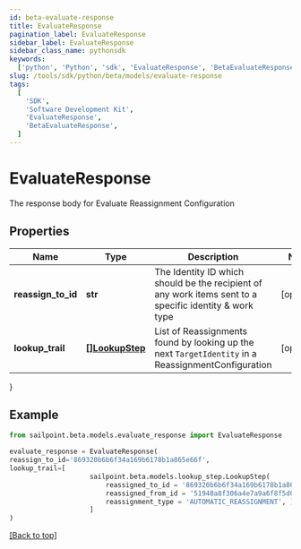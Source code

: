 ```yaml
---
id: beta-evaluate-response
title: EvaluateResponse
pagination_label: EvaluateResponse
sidebar_label: EvaluateResponse
sidebar_class_name: pythonsdk
keywords:
  ['python', 'Python', 'sdk', 'EvaluateResponse', 'BetaEvaluateResponse']
slug: /tools/sdk/python/beta/models/evaluate-response
tags:
  [
    'SDK',
    'Software Development Kit',
    'EvaluateResponse',
    'BetaEvaluateResponse',
  ]
---
```


# EvaluateResponse

The response body for Evaluate Reassignment Configuration

## Properties

| Name | Type | Description | Notes |
| --- | --- | --- | --- |
| **reassign_to_id** | **str** | The Identity ID which should be the recipient of any work items sent to a specific identity & work type | [optional] |
| **lookup_trail** | [**[]LookupStep**](lookup-step) | List of Reassignments found by looking up the next `TargetIdentity` in a ReassignmentConfiguration | [optional] |

}

## Example

```python
from sailpoint.beta.models.evaluate_response import EvaluateResponse

evaluate_response = EvaluateResponse(
reassign_to_id='869320b6b6f34a169b6178b1a865e66f',
lookup_trail=[
                    sailpoint.beta.models.lookup_step.LookupStep(
                        reassigned_to_id = '869320b6b6f34a169b6178b1a865e66f',
                        reassigned_from_id = '51948a8f306a4e7a9a6f8f5d032fa59e',
                        reassignment_type = 'AUTOMATIC_REASSIGNMENT', )
                    ]
)

```

[[Back to top]](#)
